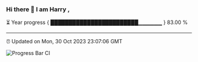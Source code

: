 ### Hi there 👋 I am Harry , 

⏳ Year progress { ████████████████████████▁▁▁▁▁▁ } 83.00 %

---

⏰ Updated on Mon, 30 Oct 2023 23:07:06 GMT

![Progress Bar CI](https://github.com/duykhang68/duykhang68/workflows/Progress%20Bar%20CI/badge.svg)
